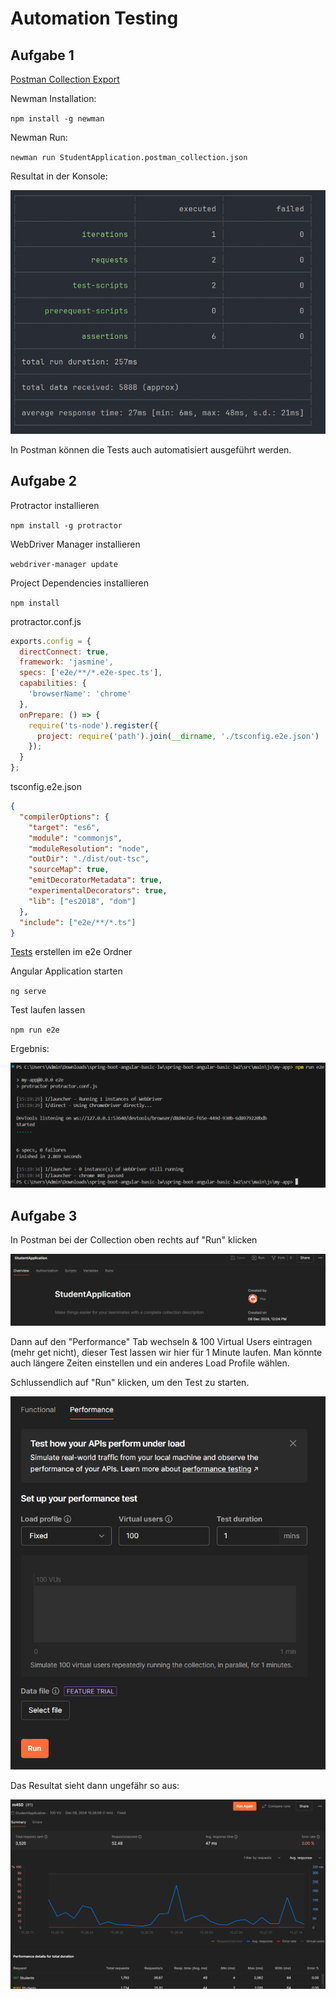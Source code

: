 # Automation Testing

## Aufgabe 1

[Postman Collection Export](StudentApplication.postman_collection.json)

Newman Installation:

`npm install -g newman`

Newman Run:

`newman run StudentApplication.postman_collection.json`

Resultat in der Konsole: 

![result](result.png)

In Postman können die Tests auch automatisiert ausgeführt werden.

## Aufgabe 2

Protractor installieren

`npm install -g protractor`

WebDriver Manager installieren

`webdriver-manager update`

Project Dependencies installieren

`npm install`

protractor.conf.js

```javascript
exports.config = {
  directConnect: true,
  framework: 'jasmine',
  specs: ['e2e/**/*.e2e-spec.ts'],
  capabilities: {
    'browserName': 'chrome'
  },
  onPrepare: () => {
    require('ts-node').register({
      project: require('path').join(__dirname, './tsconfig.e2e.json')
    });
  }
};
```

tsconfig.e2e.json

```json
{
  "compilerOptions": {
    "target": "es6",
    "module": "commonjs",
    "moduleResolution": "node",
    "outDir": "./dist/out-tsc",
    "sourceMap": true,
    "emitDecoratorMetadata": true,
    "experimentalDecorators": true,
    "lib": ["es2018", "dom"]
  },
  "include": ["e2e/**/*.ts"]
}
```

[Tests](app.e2e-spec.ts) erstellen im e2e Ordner

Angular Application starten

`ng serve`

Test laufen lassen

`npm run e2e`

Ergebnis:

![ergebnis](ergebnis.png)

## Aufgabe 3

In Postman bei der Collection oben rechts auf "Run" klicken

![collection.png](collection.png)

Dann auf den "Performance" Tab wechseln & 100 Virtual Users eintragen (mehr get nicht), dieser Test lassen wir hier für 1 Minute laufen. Man könnte auch längere Zeiten einstellen und ein anderes Load Profile wählen.

Schlussendlich auf "Run" klicken, um den Test zu starten.

![performance.png](performance.png)

Das Resultat sieht dann ungefähr so aus:

![belastungstest.png](belastungstest.png)
